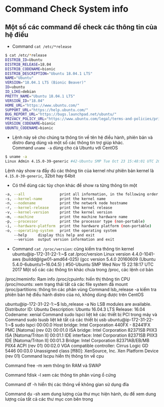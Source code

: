 # Command Check System info</br>
## Một số các command để check các thông tin của hệ điều</br>
- Command `cat /etc/*release`
```sh
$ cat /etc/*release
DISTRIB_ID=Ubuntu
DISTRIB_RELEASE=18.04
DISTRIB_CODENAME=bionic
DISTRIB_DESCRIPTION="Ubuntu 18.04.1 LTS"
NAME="Ubuntu"
VERSION="18.04.1 LTS (Bionic Beaver)"
ID=ubuntu
ID_LIKE=debian
PRETTY_NAME="Ubuntu 18.04.1 LTS"
VERSION_ID="18.04"
HOME_URL="https://www.ubuntu.com/"
SUPPORT_URL="https://help.ubuntu.com/"
BUG_REPORT_URL="https://bugs.launchpad.net/ubuntu/"
PRIVACY_POLICY_URL="https://www.ubuntu.com/legal/terms-and-policies/privacy-policy"
VERSION_CODENAME=bionic
UBUNTU_CODENAME=bionic
```
- Lệnh này sẽ cho chúng ta thông tin về tên hệ điều hành, phiên bản và distro đang dùng và một số các thông tin trợ giúp khác.</br>
Command `uname -a` dùng cho cả Ubuntu với CentOS
```sh
$ uname -a
Linux Admin 4.15.0-39-generic #42-Ubuntu SMP Tue Oct 23 15:48:01 UTC 2018 x86_64 x86_64 x86_64 GNU/Linux
```
Lệnh này show ra đầy đủ các thông tin của kernel như phiên bản kernel là `4.15.0-39-generic`, 32bit hay 64bit

- Có thể dùng các tùy chọn khác để show ra từng thông tin một</br>
```sh
-a, --all                print all information, in the following order, except omit -p and -i if unknown:
-s, --kernel-name        print the kernel name
-n, --nodename           print the network node hostname
-r, --kernel-release     print the kernel release
-v, --kernel-version     print the kernel version
-m, --machine            print the machine hardware name
-p, --processor          print the processor type (non-portable)
-i, --hardware-platform  print the hardware platform (non-portable)
-o, --operating-system   print the operating system
    --help     display this help and exit
    --version  output version information and exit
 ```
- Command `cat /proc/version`: cũng kiểm tra thông tin kernel
ubuntu@ip-172-31-22-1:~$ cat /proc/version
Linux version 4.4.0-1041-aws (buildd@lgw01-amd64-025) (gcc version 5.4.0 20160609 (Ubuntu 5.4.0-6ubuntu1~16.04.5) ) #50-Ubuntu SMP Wed Nov 15 22:18:17 UTC 2017
Một số các các thông tin khác chưa trong /proc, các lệnh cơ bản

/proc/meminfo: Ram info
/proc/cpuinfo: hiển thị thông tin CPU
/proc/mounts: xem trạng thái tất cả các file system đã mount
/proc/partitions: thông tin các phân vùng
Command lsb_release -a kiểm tra phiên bản hệ điều hành distro của nó, không dùng được trên CentOS

ubuntu@ip-172-31-22-1:~$ lsb_release -a
No LSB modules are available.
Distributor ID:	Ubuntu
Description:	Ubuntu 16.04.3 LTS
Release:	16.04
Codename:	xenial
Command sudo lspci liệt kê các thiết bị PCI trong máy và Command sudo lsusb liệt kê tất cả các thiết bị usb
ubuntu@ip-172-31-22-1:~$ sudo lspci
00:00.0 Host bridge: Intel Corporation 440FX - 82441FX PMC [Natoma] (rev 02)
00:01.0 ISA bridge: Intel Corporation 82371SB PIIX3 ISA [Natoma/Triton II]
00:01.1 IDE interface: Intel Corporation 82371SB PIIX3 IDE [Natoma/Triton II]
00:01.3 Bridge: Intel Corporation 82371AB/EB/MB PIIX4 ACPI (rev 01)
00:02.0 VGA compatible controller: Cirrus Logic GD 5446
00:03.0 Unassigned class [ff80]: XenSource, Inc. Xen Platform Device (rev 01)
Command lscpu hiển thị thông tin về cpu

Command free -m xem thông tin RAM và SWAP

Command fdisk -l xem các thông tin phân vùng ổ cứng

Command df -h hiển thị các thông về không gian sử dụng đĩa

Command du -sh xem dung lượng của thư mục hiện hành, du để xem dung lượng của tất cả các thư mục con bên trong
